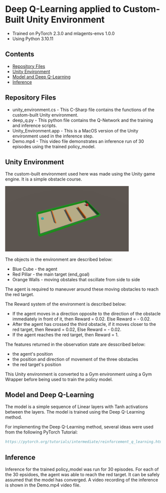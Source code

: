 # Deep Q-Learning applied to Custom-Built Unity Environment

* Trained on PyTorch 2.3.0 and mlagents-envs 1.0.0
* Using Python 3.10.11

## Contents
* [Repository Files](#repository-files)
* [Unity Environment](#unity-environment)
* [Model and Deep Q-Learning](#model-and-deep-q-learning)
* [Inference](#inference)

## Repository Files

* unity_environment.cs - This C-Sharp file contains the functions of the custom-built Unity environment.
* deep_q.py - This python file contains the Q-Network and the training and inference scripts.
* Unity_Environment.app - This is a MacOS version of the Unity environment used in the inference step.
* Demo.mp4 - This video file demonstrates an inference run of 30 episodes using the trained policy_model.

## Unity Environment

The custom-built environment used here was made using the Unity game engine. It is a simple obstacle course. 

<img src="environment_picture.png" width="400">

The objects in the environment are described below:
* Blue Cube - the agent
* Red Pillar - the main target (end_goal)
* Orange Walls - moving obstales that oscillate from side to side

The agent is required to maneuver around these moving obstacles to reach the red target.

The Reward system of the environment is described below:
* If the agent moves in a direction opposite to the direction of the obstacle immediately in front of it, then Reward = 0.02. Else Reward = - 0.02.
* After the agent has crossed the third obstacle, if it moves closer to the red target, then Reward = 0.02, Else Reward = - 0.02.
* If the agent reaches the red target, then Reward = 1.

The features returned in the observation state are desscribed below:
* the agent's position
* the position and direction of movement of the three obstacles
* the red target's position

This Unity environment is converted to a Gym environment using a Gym Wrapper before being used to train the policy model.

## Model and Deep Q-Learning

The model is a simple sequence of Linear layers with Tanh activations between the layers. The model is trained using the Deep Q-Learning method.

For implementing the Deep Q-Learning method, several ideas were used from the following PyTorch Tutorial:

```Bibtex
https://pytorch.org/tutorials/intermediate/reinforcement_q_learning.html
```

## Inference
Inference for the trained policy_model was run for 30 episodes. For each of the 30 epsidoes, the agent was able to reach the red target. It can be safely assumed that the model has converged. A video recording of the inference is shown in the Demo.mp4 video file. 
